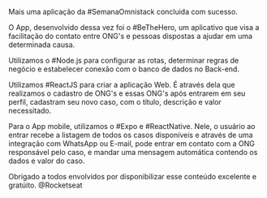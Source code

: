Mais uma aplicação da #SemanaOmnistack concluida com sucesso.

O App, desenvolvido dessa vez foi o #BeTheHero, um aplicativo que visa a facilitação do contato entre ONG's e pessoas dispostas a ajudar em uma determinada causa.

Utilizamos o #Node.js para configurar as rotas, determinar regras de negócio e estabelecer conexão com o banco de dados no Back-end.

Utilizamos #ReactJS para criar a aplicação Web. É através dela que realizamos o cadastro de ONG's e essas ONG's após entrarem em seu perfil, cadastram seu novo caso, com o título, descrição e valor necessitado.

Para o App mobile, utilizamos o #Expo e #ReactNative. Nele, o usuário ao entrar recebe a listagem de todos os casos disponíveis e através de uma integração com WhatsApp ou E-mail, pode entrar em contato com a ONG responsável pelo caso, e mandar uma mensagem automática contendo os dados e valor do caso.

Obrigado a todos envolvidos por disponibilizar esse conteúdo excelente e gratúito. @Rocketseat
